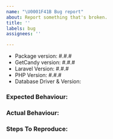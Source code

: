 ```yaml
---
name: "\U0001F41B Bug report"
about: Report something that's broken.
title: ''
labels: bug
assignees: ''

---
```


<!-- DO NOT THROW THIS AWAY -->
<!-- Fill out the FULL versions with patch versions -->

- Package version: #.#.#
- GetCandy version: #.#.#
- Laravel Version: #.#.#
- PHP Version: #.#.#
- Database Driver & Version:

### Expected Behaviour:

### Actual Behaviour:

### Steps To Reproduce:
